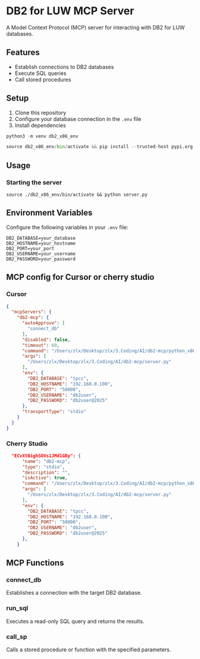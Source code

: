 # DB2 for LUW MCP Server

A Model Context Protocol (MCP) server for interacting with DB2 for LUW databases.

## Features

- Establish connections to DB2 databases
- Execute SQL queries
- Call stored procedures


## Setup

1. Clone this repository
2. Configure your database connection in the `.env` file
3. Install dependencies 

```python
python3 -m venv db2_x86_env

source db2_x86_env/bin/activate && pip install --trusted-host pypi.org --trusted-host files.pythonhosted.org ibm-db python-dotenv==1.0.0 "mcp @ git+https://github.com/modelcontextprotocol/python-sdk.git"

```

## Usage

### Starting the server

```
source ./db2_x86_env/bin/activate && python server.py

```

## Environment Variables

Configure the following variables in your `.env` file:

```
DB2_DATABASE=your_database
DB2_HOSTNAME=your_hostname
DB2_PORT=your_port
DB2_USERNAME=your_username
DB2_PASSWORD=your_password
```

## MCP config for Cursor or cherry studio 

### Cursor
```json
{
  "mcpServers": {
    "db2-mcp": {
      "autoApprove": [
        "connect_db"
      ],
      "disabled": false,
      "timeout": 60,
      "command": "/Users/zlx/Desktop/zlx/3.Coding/AI/db2-mcp/python_x86_wrapper.sh",
      "args": [
        "/Users/zlx/Desktop/zlx/3.Coding/AI/db2-mcp/server.py"
      ],
      "env": {
        "DB2_DATABASE": "tpcc",
        "DB2_HOSTNAME": "192.168.0.100",
        "DB2_PORT": "50000",
        "DB2_USERNAME": "db2user",
        "DB2_PASSWORD": "db2user@2025"
      },
      "transportType": "stdio"
    }
  }
}
```

### Cherry Studio 

```json
  "ECvXtBighSOVs1JMd1GBy": {
      "name": "db2-mcp",
      "type": "stdio",
      "description": "",
      "isActive": true,
      "command": "/Users/zlx/Desktop/zlx/3.Coding/AI/db2-mcp/python_x86_wrapper.sh",
      "args": [
        "/Users/zlx/Desktop/zlx/3.Coding/AI/db2-mcp/server.py"
      ],
      "env": {
        "DB2_DATABASE": "tpcc",
        "DB2_HOSTNAME": "192.168.0.100",
        "DB2_PORT": "50000",
        "DB2_USERNAME": "db2user",
        "DB2_PASSWORD": "db2user@2025"
      },
    }
```

## MCP Functions

### connect_db
Establishes a connection with the target DB2 database.

### run_sql
Executes a read-only SQL query and returns the results.

### call_sp
Calls a stored procedure or function with the specified parameters.
